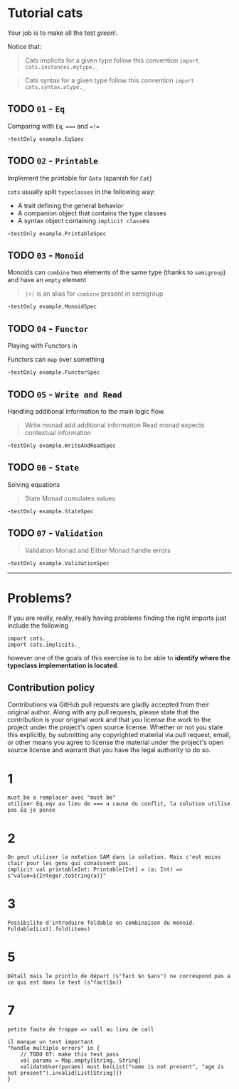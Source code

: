 Tutorial cats
======

Your job is to make all the test *green*!.

Notice that:

> Cats implicits for a given type follow this convention `import cats.instances.mytype._`

> Cats syntax for a given type follow this convention `import cats.syntax.atype._`


## TODO `01` - `Eq`

Comparing with `Eq`, `===` and `=!=`

```
~testOnly example.EqSpec
```


## TODO `02` - `Printable`

Implement the printable for `Gato` (spanish for `Cat`)

`cats` usually split `typeclasses` in the following way:
* A trait defining the general behavior
* A companion object that contains the type classes
* A syntax object containing `implicit class`es

```
~testOnly example.PrintableSpec
```


## TODO `03` - `Monoid`

Monoids can `combine` two elements of the same type (thanks to `semigroup`) and have an `empty` element

> `|+|` is an alias for `combine` present in semigroup

```
~testOnly example.MonoidSpec
```

## TODO `04` - `Functor`

Playing with Functors in 

Functors can `map` over something

```
~testOnly example.FunctorSpec
```


## TODO `05` - `Write and Read`

Handling additional information to the main logic flow.

> Write monad add additional information
> Read monad expects contextual information

```
~testOnly example.WriteAndReadSpec
```


## TODO `06` - `State`

Solving equations

> State Monad cumulates values

```
~testOnly example.StateSpec
```


## TODO `07` - `Validation`

> Validation Monad and Either Monad handle errors

```
~testOnly example.ValidationSpec
```

-----

# Problems?

If you are really, really, really having problems finding the right imports just include the following

```
import cats._
import cats.implicits._
```

however one of the goals of this exercise is to be able to __identify where the typeclass implementation is located__.

## Contribution policy ##

Contributions via GitHub pull requests are gladly accepted from their original author. Along with
any pull requests, please state that the contribution is your original work and that you license
the work to the project under the project's open source license. Whether or not you state this
explicitly, by submitting any copyrighted material via pull request, email, or other means you
agree to license the material under the project's open source license and warrant that you have the
legal authority to do so.


# 1 
    must_be a remplacer avec "must be"
    utiliser Eq.eqv au lieu de === a cause du conflit, la solution utilise pas Eq je pense
    
# 2 
    On peut utiliser la notation SAM dans la solution. Mais c'est moins clair pour les gens qui conaissent pas.
    implicit val printableInt: Printable[Int] = (a: Int) => s"value=${Integer.toString(a)}"

# 3
    Possibilite d'introduire foldable en combinaison du monoid.  
    Foldable[List].fold(items)
    
# 5
    Détail mais le println de départ (s"fact $n $ans") ne correspond pas a ce qui est dans le test (s"fact($n))
    
# 7 
    petite faute de frappe => vall au lieu de call
    
    il manque un test important
    "handle multiple errors" in {
        // TODO 07: make this test pass
        val params = Map.empty[String, String]
        validateUser(params) must be(List("name is not present", "age is not present").invalid[List[String]])
    }
